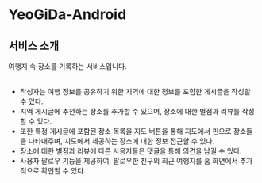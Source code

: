 # YeoGiDa-Android

## 서비스 소개
여행지 속 장소를 기록하는 서비스입니다.
<br>
<br>
- 작성자는 여행 정보를 공유하기 위한 지역에 대한 정보를 포함한 게시글을 작성할 수 있다.
- 지역 게시글에 추천하는 장소를 추가할 수 있으며, 장소에 대한 별점과 리뷰를 작성할 수 있다.
- 또한 특정 게시글에 포함된 장소 목록을 지도 버튼을 통해 지도에서 핀으로 장소들을 나타내주며, 지도에서 제공하는 장소에 대한 정보 접근할 수 있다.
- 장소에 대한 별점과 리뷰에 다른 사용자들은 댓글을 통해 의견을 남길 수 있다.
- 사용자 팔로우 기능을 제공하여, 팔로우한 친구의 최근 여행지를 홈 화면에서 추가적으로 확인할 수 있다.
